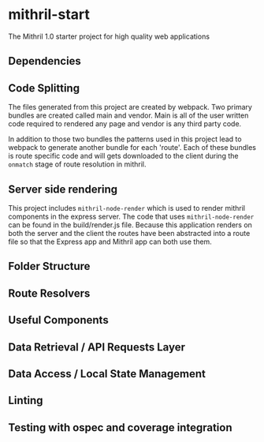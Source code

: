# mithril-start
The Mithril 1.0 starter project for high quality web applications

## Dependencies

## Code Splitting
The files generated from this project are created by webpack. Two primary bundles are created called main and vendor. Main is all of the user written code required to rendered any page and vendor is any third party code.

In addition to those two bundles the patterns used in this project lead to webpack to generate another bundle for each 'route'. Each of these bundles is route specific code and will gets downloaded to the client during the `onmatch` stage of route resolution in mithril.

## Server side rendering
This project includes `mithril-node-render` which is used to render mithril components in the express server. The code that uses `mithril-node-render` can be found in the build/render.js file. Because this application renders on both the server and the client the routes have been abstracted into a route file so that the Express app and Mithril app can both use them.

## Folder Structure

## Route Resolvers

## Useful Components

## Data Retrieval / API Requests Layer

## Data Access / Local State Management

## Linting

## Testing with ospec and coverage integration
